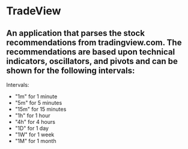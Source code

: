 # TradeView 

## An application that parses the stock recommendations from tradingview.com. The recommendations are based upon technical indicators, oscillators, and pivots and can be shown for the following intervals:

Intervals:
<ul>
<li>"1m" for 1 minute</li>
<li>"5m" for 5 minutes</li>
<li>"15m" for 15 minutes</li>
<li>"1h" for 1 hour</li>
<li>"4h" for 4 hours</li>
<li>"1D" for 1 day</li>
<li>"1W" for 1 week</li>
<li>"1M" for 1 month</li>
</ul>